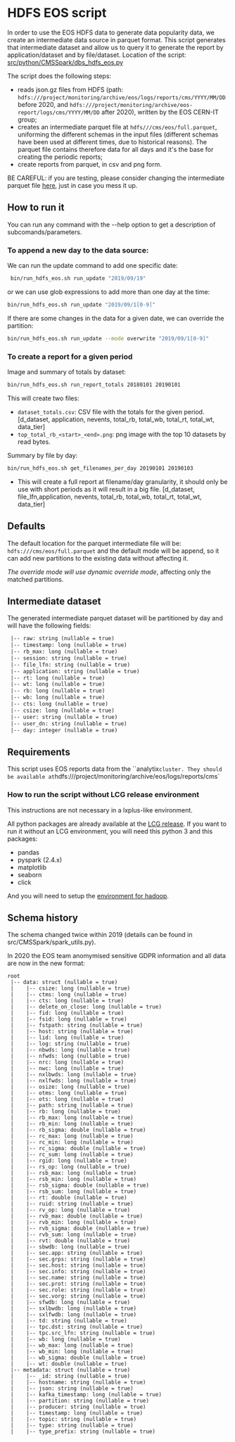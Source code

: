 # HDFS EOS script

In order to use the EOS HDFS data to generate data popularity data, we create an intermediate data source in parquet format. This script generates that intermediate dataset and allow us to query it to generate the report by application/dataset and by file/dataset. 
Location of the script: [src/python/CMSSpark/dbs_hdfs_eos.py](https://github.com/dmwm/CMSSpark/blob/master/src/python/CMSSpark/dbs_hdfs_eos.py)

The script does the following steps:
- reads json.gz files from HDFS (path: ```hdfs:///project/monitoring/archive/eos/logs/reports/cms/YYYY/MM/DD``` before 2020, and ```hdfs:///project/monitoring/archive/eos-report/logs/cms/YYYY/MM/DD``` after 2020), written by the EOS CERN-IT group;
- creates an intermediate parquet file at ```hdfs///cms/eos/full.parquet```, uniforming the different schemas in the input files (different schemas have been used at different times, due to historical reasons). The parquet file contains therefore data for all days and it's the base for creating the periodic reports;
- create reports from parquet, in csv and png form.

BE CAREFUL: if you are testing, please consider changing the intermediate parquet file [here](https://github.com/dmwm/CMSSpark/blob/master/src/python/CMSSpark/dbs_hdfs_eos.py), just in case you mess it up.

## How to run it

You can run any command with the --help option to get a description of subcomands/parameters. 

### To append a new day to the data source:

We can run the update command to add one specific date:

```bash
 bin/run_hdfs_eos.sh run_update "2019/09/19"
```

or we can use glob expressions to add more than one day at the time: 

```bash
bin/run_hdfs_eos.sh run_update "2019/09/1[0-9]"
```

If there are some changes in the data for a given date, we can override the partition: 

```bash
bin/run_hdfs_eos.sh run_update --mode overwrite "2019/09/1[0-9]"
```

### To create a report for a given period

Image and summary of totals by dataset:

```bash
bin/run_hdfs_eos.sh run_report_totals 20180101 20190101
```

This will create two files:

- `dataset_totals.csv`:  CSV file with the totals for the given period. [d_dataset, application, nevents, total_rb, total_wb, total_rt, total_wt, data_tier]
- `top_total_rb_<start>_<end>.png`: png image with the top 10 datasets by read bytes. 

Summary by file by day:

```bash
bin/run_hdfs_eos.sh get_filenames_per_day 20190101 20190103
```

- This will create a full report at filename/day granularity, it should only be use with short periods as it will result in a big file. [d_dataset, file_lfn,application, nevents, total_rb, total_wb, total_rt, total_wt, data_tier]

## Defaults

The default location for the parquet intermediate file will be: `hdfs:///cms/eos/full.parquet` and the default mode will be append, so it can add new partitions to the existing data without affecting it.

 *The override mode will use dynamic override mode*, affecting only the matched partitions. 

## Intermediate dataset

The generated intermediate parquet dataset will be partitioned by day and will have the following fields:

```reStructuredText
 |-- raw: string (nullable = true)
 |-- timestamp: long (nullable = true)
 |-- rb_max: long (nullable = true)
 |-- session: string (nullable = true)
 |-- file_lfn: string (nullable = true)
 |-- application: string (nullable = true)
 |-- rt: long (nullable = true)
 |-- wt: long (nullable = true)
 |-- rb: long (nullable = true)
 |-- wb: long (nullable = true)
 |-- cts: long (nullable = true)
 |-- csize: long (nullable = true)
 |-- user: string (nullable = true)
 |-- user_dn: string (nullable = true)
 |-- day: integer (nullable = true)
```



## Requirements

This script uses EOS reports data from the ``analytix` cluster. They should be available at `hdfs:///project/monitoring/archive/eos/logs/reports/cms`

### How to run the script without LCG release environment

This instructions are not necessary in a lxplus-like environment.

All python packages are already available at the [LCG release]( http://lcginfo.cern.ch/release/96python3/ ). If you want to run it without an LCG environment, you will need this python 3 and this packages:

- pandas
- pyspark (2.4.x)
- matplotlib
- seaborn
- click

And you will need to setup the [environment for hadoop]( https://cern.service-now.com/service-portal/article.do?n=KB0004426 ). 

## Schema history

The schema changed twice within 2019 (details can be found in src/CMSSpark/spark_utils.py). 

In 2020 the EOS team anomymised sensitive GDPR information and all data are now in the new format:

```
root
 |-- data: struct (nullable = true)
 |    |-- csize: long (nullable = true)
 |    |-- ctms: long (nullable = true)
 |    |-- cts: long (nullable = true)
 |    |-- delete_on_close: long (nullable = true)
 |    |-- fid: long (nullable = true)
 |    |-- fsid: long (nullable = true)
 |    |-- fstpath: string (nullable = true)
 |    |-- host: string (nullable = true)
 |    |-- lid: long (nullable = true)
 |    |-- log: string (nullable = true)
 |    |-- nbwds: long (nullable = true)
 |    |-- nfwds: long (nullable = true)
 |    |-- nrc: long (nullable = true)
 |    |-- nwc: long (nullable = true)
 |    |-- nxlbwds: long (nullable = true)
 |    |-- nxlfwds: long (nullable = true)
 |    |-- osize: long (nullable = true)
 |    |-- otms: long (nullable = true)
 |    |-- ots: long (nullable = true)
 |    |-- path: string (nullable = true)
 |    |-- rb: long (nullable = true)
 |    |-- rb_max: long (nullable = true)
 |    |-- rb_min: long (nullable = true)
 |    |-- rb_sigma: double (nullable = true)
 |    |-- rc_max: long (nullable = true)
 |    |-- rc_min: long (nullable = true)
 |    |-- rc_sigma: double (nullable = true)
 |    |-- rc_sum: long (nullable = true)
 |    |-- rgid: long (nullable = true)
 |    |-- rs_op: long (nullable = true)
 |    |-- rsb_max: long (nullable = true)
 |    |-- rsb_min: long (nullable = true)
 |    |-- rsb_sigma: double (nullable = true)
 |    |-- rsb_sum: long (nullable = true)
 |    |-- rt: double (nullable = true)
 |    |-- ruid: string (nullable = true)
 |    |-- rv_op: long (nullable = true)
 |    |-- rvb_max: double (nullable = true)
 |    |-- rvb_min: long (nullable = true)
 |    |-- rvb_sigma: double (nullable = true)
 |    |-- rvb_sum: long (nullable = true)
 |    |-- rvt: double (nullable = true)
 |    |-- sbwdb: long (nullable = true)
 |    |-- sec.app: string (nullable = true)
 |    |-- sec.grps: string (nullable = true)
 |    |-- sec.host: string (nullable = true)
 |    |-- sec.info: string (nullable = true)
 |    |-- sec.name: string (nullable = true)
 |    |-- sec.prot: string (nullable = true)
 |    |-- sec.role: string (nullable = true)
 |    |-- sec.vorg: string (nullable = true)
 |    |-- sfwdb: long (nullable = true)
 |    |-- sxlbwdb: long (nullable = true)
 |    |-- sxlfwdb: long (nullable = true)
 |    |-- td: string (nullable = true)
 |    |-- tpc.dst: string (nullable = true)
 |    |-- tpc.src_lfn: string (nullable = true)
 |    |-- wb: long (nullable = true)
 |    |-- wb_max: long (nullable = true)
 |    |-- wb_min: long (nullable = true)
 |    |-- wb_sigma: double (nullable = true)
 |    |-- wt: double (nullable = true)
 |-- metadata: struct (nullable = true)
 |    |-- _id: string (nullable = true)
 |    |-- hostname: string (nullable = true)
 |    |-- json: string (nullable = true)
 |    |-- kafka_timestamp: long (nullable = true)
 |    |-- partition: string (nullable = true)
 |    |-- producer: string (nullable = true)
 |    |-- timestamp: long (nullable = true)
 |    |-- topic: string (nullable = true)
 |    |-- type: string (nullable = true)
 |    |-- type_prefix: string (nullable = true)
 ```
